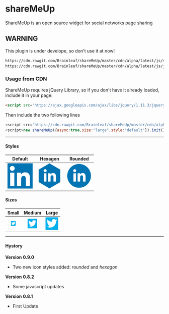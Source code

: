 # shareMeUp
ShareMeUp is an open source widget for social networks page sharing

## WARNING
This plugin is under develope, so don't use it at now!

```html
https://cdn.rawgit.com/Brainleaf/shareMeUp/master/cdn/alpha/latest/js/sharemeup.min.js
https://cdn.rawgit.com/Brainleaf/shareMeUp/master/cdn/alpha/latest/js/jquery.sharemeup.min.js
```

### Usage from CDN
ShareMeUp requires jQuery Library, so if you don't have it already loaded, include it in your page:
```html
<script src="https://ajax.googleapis.com/ajax/libs/jquery/1.11.3/jquery.min.js"></script>
```
Then include the two following lines
```javascript
<script src="https://cdn.rawgit.com/Brainleaf/shareMeUp/master/cdn/alpha/latest/js/sharemeup.min.js"><script>
<script>new shareMeUp({async:true,size:"large",style:"default"}).init();</script>
```

***

#### Styles

| Default  | Hexagon  | Rounded |
| :---------------: |:---------------:| :---------------:|
| <img src="https://github.com/Brainleaf/shareMeUp/blob/master/dist/img/sharemeup/default/btn_default_linkedin_large.png">      | <img src="https://github.com/Brainleaf/shareMeUp/blob/master/dist/img/sharemeup/hexagon/btn_hexagon_linkedin_large.png"> | <img src="https://github.com/Brainleaf/shareMeUp/blob/master/dist/img/sharemeup/rounded/btn_rounded_linkedin_large.png"> |

#### Sizes

| Small  | Medium  | Large |
| :---------------: |:---------------:| :---------------:|
| <img src="https://github.com/Brainleaf/shareMeUp/blob/master/dist/img/sharemeup/default/btn_default_twitter_small.png" style="width:15px;height:15px;">      | <img src="https://github.com/Brainleaf/shareMeUp/blob/master/dist/img/sharemeup/default/btn_default_twitter_medium.png" style="width:30px;height:30px;"> | <img src="https://github.com/Brainleaf/shareMeUp/blob/master/dist/img/sharemeup/default/btn_default_twitter_large.png" style="width:40px;height:40px;"> |


***


#### Hystory

**Version 0.9.0**
* Two new icon styles added: _rounded_ and _hexagon_ 

**Version 0.8.2**
* Some javascript updates

**Version 0.8.1**
* First Update
